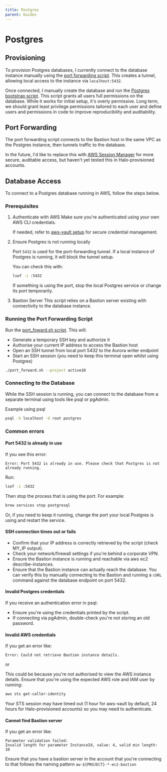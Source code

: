 ```yaml
---
title: Postgres
parent: Guides
---
```


# Postgres

## Provisioning

To provision Postgres databases, I currently connect to the database instance manually using the [port forwarding script](../../scripts/port_forward.sh). This creates a tunnel, allowing local access to the instance via `localhost:5432`.

Once connected, I manually create the database and run the [Postgres bootstrap script](../../scripts/postgres_bootstrap.py). This script grants all users full permissions on the database. While it works for initial setup, it's overly permissive. Long term, we should grant least privilege permissions tailored to each user and define users and permissions in code to improve reproducibility and auditability.

## Port Forwarding

The port forwarding script connects to the Bastion host in the same VPC as the Postgres instance, then tunnels traffic to the database.

In the future, I'd like to replace this with [AWS Session Manager](https://aws.amazon.com/blogs/database/securely-connect-to-amazon-rds-for-postgresql-with-aws-session-manager-and-iam-authentication/) for more secure, auditable access, but haven't yet tested this in Halo-provisioned accounts.

## Database Access

To connect to a Postgres database running in AWS, follow the steps below.

### Prerequisites

1. Authenticate with AWS
   Make sure you're authenticated using your own AWS CLI credentials.

   If needed, refer to [aws-vault setup](./aws-vault.md) for secure credential management.

2. Ensure Postgres is not running locally

   Port `5432` is used for the port-forwarding tunnel. If a local instance of Postgres is running, it will block the tunnel setup.

   You can check this with:

   ```bash
   lsof -i :5432
   ```

   If something is using the port, stop the local Postgres service or change its port temporarily.

3. Bastion Server
   This script relies on a Bastion server existing with connectivity to the database instance.


### Running the Port Forwarding Script

Run the [port_foward.sh script](../../scripts/port_forward.sh). This will:

- Generate a temporary SSH key and authorize it
- Authorise your current IP address to access the Bastion host
- Open an SSH tunnel from local port 5432 to the Aurora writer endpoint
- Start an SSH session (you need to keep this terminal open whilst using Postgres)

```bash
./port_forward.sh --project active10
```

### Connecting to the Database
While the SSH session is running, you can connect to the database from a separate terminal using tools like psql or pgAdmin.

Example using psql
```bash
psql -h localhost -U root postgres
```

### Common errors

#### Port 5432 is already in use
If you see this error:

```Error: Port 5432 is already in use. Please check that Postgres is not already running.```

Run:
```bash
lsof -i :5432
```

Then stop the process that is using the port. For example:
```bash
brew services stop postgresql
```

Or, if you need to keep it running, change the port your local Postgres is using and restart the service.

#### SSH connection times out or fails

- Confirm that your IP address is correctly retrieved by the script (check MY_IP output).
- Check your network/firewall settings if you're behind a corporate VPN.
- Ensure the Bastion instance is running and reachable via aws ec2 describe-instances.
- Ensure that the Bastion instance can actually reach the database. You can verify this by manually connecting to the Bastion and running a `cURL` command against the database endpoint on port 5432.

#### Invalid Postgres credentials
If you receive an authentication error in psql:

- Ensure you're using the credentials printed by the script.
- If connecting via pgAdmin, double-check you're not storing an old password.

#### Invalid AWS credentials
If you get an error like:

```
Error: Could not retrieve Bastion instance details.
```

or

This could be because you're not authorised to view the AWS instance details. Ensure that you're using the expected AWS role and IAM user by running:

```bash
aws sts get-caller-identity
```

Your STS session may have timed out (1 hour for aws-vault by default, 24 hours for Halo-provisioned accounts) so you may need to authenticate.

#### Cannot find Bastion server
If you get an error like:

```
Parameter validation failed:
Invalid length for parameter InstanceId, value: 4, valid min length: 10
```

Ensure that you have a bastion server in the account that you're connecting to that follows the naming pattern `aw-${PROJECT}-*-ec2-bastion` 